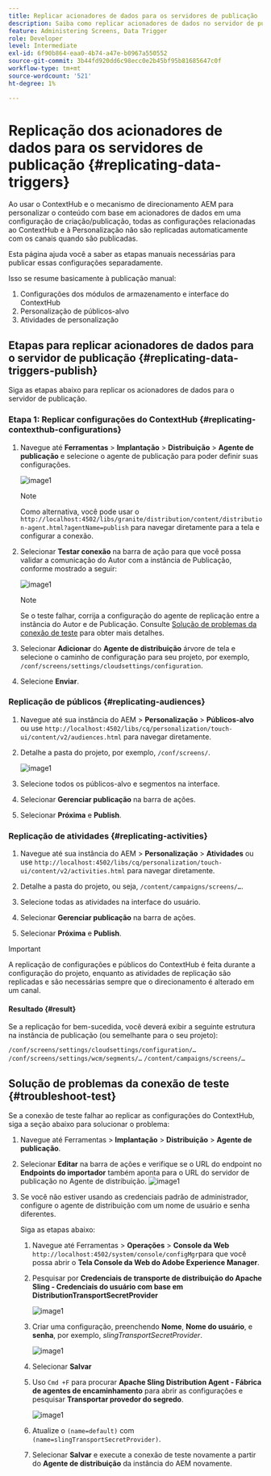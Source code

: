 ```yaml
---
title: Replicar acionadores de dados para os servidores de publicação
description: Saiba como replicar acionadores de dados no servidor de publicação do AEM Screens.
feature: Administering Screens, Data Trigger
role: Developer
level: Intermediate
exl-id: 6f90b864-eaa0-4b74-a47e-b0967a550552
source-git-commit: 3b44fd920dd6c98ecc0e2b45bf95b81685647c0f
workflow-type: tm+mt
source-wordcount: '521'
ht-degree: 1%

---
```


# Replicação dos acionadores de dados para os servidores de publicação {#replicating-data-triggers}

Ao usar o ContextHub e o mecanismo de direcionamento AEM para personalizar o conteúdo com base em acionadores de dados em uma configuração de criação/publicação, todas as configurações relacionadas ao ContextHub e à Personalização não são replicadas automaticamente com os canais quando são publicadas.

Esta página ajuda você a saber as etapas manuais necessárias para publicar essas configurações separadamente.

Isso se resume basicamente à publicação manual:

1. Configurações dos módulos de armazenamento e interface do ContextHub
1. Personalização de públicos-alvo
1. Atividades de personalização

## Etapas para replicar acionadores de dados para o servidor de publicação {#replicating-data-triggers-publish}

Siga as etapas abaixo para replicar os acionadores de dados para o servidor de publicação.

### Etapa 1: Replicar configurações do ContextHub {#replicating-contexthub-configurations}

1. Navegue até **Ferramentas** > **Implantação** > **Distribuição** > **Agente de publicação** e selecione o agente de publicação para poder definir suas configurações.

   ![image1](/help/user-guide/assets/replicating-triggers/replicating-triggers1.png)

   >[!NOTE]
   >
   >Como alternativa, você pode usar o `http://localhost:4502/libs/granite/distribution/content/distribution-agent.html?agentName=publish` para navegar diretamente para a tela e configurar a conexão.

1. Selecionar **Testar conexão** na barra de ação para que você possa validar a comunicação do Autor com a instância de Publicação, conforme mostrado a seguir:

   ![image1](/help/user-guide/assets/replicating-triggers/replicating-triggers2.png)

   >[!NOTE]
   >
   >Se o teste falhar, corrija a configuração do agente de replicação entre a instância do Autor e de Publicação. Consulte [Solução de problemas da conexão de teste](/help/user-guide/replicating-data-triggers.md#troubleshoot-test) para obter mais detalhes.

1. Selecionar **Adicionar** do **Agente de distribuição** árvore de tela e selecione o caminho de configuração para seu projeto, por exemplo, `/conf/screens/settings/cloudsettings/configuration`.

1. Selecione **Enviar**.

### Replicação de públicos {#replicating-audiences}

1. Navegue até sua instância do AEM > **Personalização** > **Públicos-alvo** ou use `http://localhost:4502/libs/cq/personalization/touch-ui/content/v2/audiences.html` para navegar diretamente.

1. Detalhe a pasta do projeto, por exemplo, `/conf/screens/`.

   ![image1](/help/user-guide/assets/replicating-triggers/replicating-triggers10.png)

1. Selecione todos os públicos-alvo e segmentos na interface.

1. Selecionar **Gerenciar publicação** na barra de ações.

1. Selecionar **Próxima** e **Publish**.

### Replicação de atividades  {#replicating-activities}

1. Navegue até sua instância do AEM > **Personalização** > **Atividades** ou use `http://localhost:4502/libs/cq/personalization/touch-ui/content/v2/activities.html` para navegar diretamente.

1. Detalhe a pasta do projeto, ou seja, `/content/campaigns/screens/…`.

1. Selecione todas as atividades na interface do usuário.

1. Selecionar **Gerenciar publicação** na barra de ações.

1. Selecionar **Próxima** e **Publish**.

>[!IMPORTANT]
>
>A replicação de configurações e públicos do ContextHub é feita durante a configuração do projeto, enquanto as atividades de replicação são replicadas e são necessárias sempre que o direcionamento é alterado em um canal.

#### Resultado {#result}

Se a replicação for bem-sucedida, você deverá exibir a seguinte estrutura na instância de publicação (ou semelhante para o seu projeto):

`/conf/screens/settings/cloudsettings/configuration/…`
`/conf/screens/settings/wcm/segments/…`
`/content/campaigns/screens/…`

## Solução de problemas da conexão de teste {#troubleshoot-test}

Se a conexão de teste falhar ao replicar as configurações do ContextHub, siga a seção abaixo para solucionar o problema:

1. Navegue até Ferramentas > **Implantação** > **Distribuição** > **Agente de publicação**.

1. Selecionar **Editar** na barra de ações e verifique se o URL do endpoint no **Endpoints do importador** também aponta para o URL do servidor de publicação no Agente de distribuição.
   ![image1](/help/user-guide/assets/replicating-triggers/replicating-triggers9.png)

1. Se você não estiver usando as credenciais padrão de administrador, configure o agente de distribuição com um nome de usuário e senha diferentes.

   Siga as etapas abaixo:

   1. Navegue até Ferramentas > **Operações** > **Console da Web** `http://localhost:4502/system/console/configMgr`para que você possa abrir o **Tela Console da Web do Adobe Experience Manager**.
   1. Pesquisar por **Credenciais de transporte de distribuição do Apache Sling - Credenciais do usuário com base em DistributionTransportSecretProvider**

      ![image1](/help/user-guide/assets/replicating-triggers/replicating-triggers6.png)

   1. Criar uma configuração, preenchendo **Nome**, **Nome do usuário**, e **senha**, por exemplo, *slingTransportSecretProvider*.

      ![image1](/help/user-guide/assets/replicating-triggers/replicating-triggers7.png)

   1. Selecionar **Salvar**
   1. Uso `Cmd +F` para procurar **Apache Sling Distribution Agent - Fábrica de agentes de encaminhamento** para abrir as configurações e pesquisar **Transportar provedor do segredo**.

      ![image1](/help/user-guide/assets/replicating-triggers/replicating-triggers8.png)

   1. Atualize o `(name=default)` com `(name=slingTransportSecretProvider)`.
   1. Selecionar **Salvar** e execute a conexão de teste novamente a partir do **Agente de distribuição** da instância do AEM novamente.
